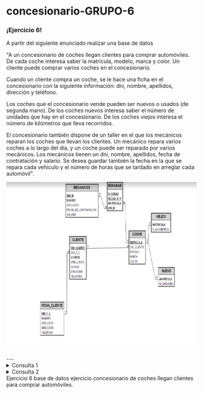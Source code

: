 # concesionario-GRUPO-6
<p>

### ¡Ejercicio 6!

A partir del siguiente enunciado realizar una base de datos


"A un concesionario de coches llegan clientes para comprar automóviles. De cada coche interesa saber la matrícula, modelo, marca y color. Un cliente puede comprar varios coches en el concesionario. 

Cuando un cliente compra un coche, se le hace una ficha en el concesionario con la siguiente información: dni, nombre, apellidos, dirección y teléfono.

Los coches que el concesionario vende pueden ser nuevos o usados (de segunda mano). De los coches nuevos interesa saber el número de unidades que hay en el concesionario. De los coches viejos interesa el número de kilómetros que lleva recorridos.

El concesionario también dispone de un taller en el que los mecánicos reparan los coches que llevan los clientes. Un mecánico repara varios coches a lo largo del día, y un coche puede ser reparado por varios mecánicos. 
Los mecánicos tienen un dni, nombre, apellidos, fecha de contratación y salario. Se desea guardar también la fecha en la que se repara cada vehículo y el número de horas que se tardado en arreglar cada automóvil".


<div>
  <img src="grafica.JPG" alt="Ejercicio grafico num 6">
</div>

</p>
<br>
---
<details><summary>Consulta 1</summary>
<p>
# Mostrar Solo los cohces de la marca TOYOTA con su modelo y matricula
  ```SQL
SELECT coches.modelo,coches.marca,coches.matricula
 FROM ejercicio_6.coches WHERE MARCA='TOYOTA';
```
<div>
  <img src="consulta1.PNG" alt="Consulta Num 1">
</div>
  
</p>
</details>
<details><summary>Consulta 2</summary>
<p>
# # Selecciona el nombre del cliente y la matrícula del coche que ha sido reparado por un mecánico con un salario superior a 1000
  ```SQL
SELECT clientes.nombre, coches.matricula
FROM clientes, coches, reparaciones, mecanicos
WHERE clientes.dni = coches.clientes_dni
AND coches.matricula = reparaciones.coches_matricula
AND reparaciones.mecanicos_dni = mecanicos.dni
AND mecanicos.salario > 1000;
```
<div>
  <img src="consulta2.PNG" alt="Consulta Num 2">
</div>
  
</p>
</details>
Ejercicio 6 base de datos ejercicio concesionario de coches llegan clientes para comprar automóviles.

